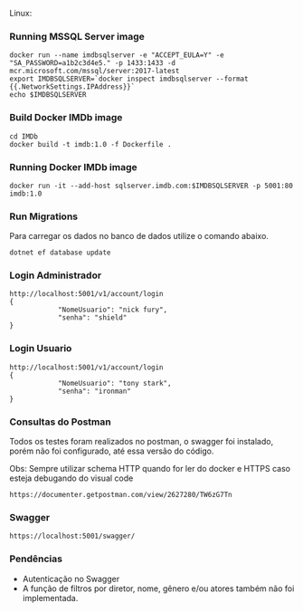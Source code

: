 Linux:

### Running MSSQL Server image

```
docker run --name imdbsqlserver -e "ACCEPT_EULA=Y" -e "SA_PASSWORD=a1b2c3d4e5." -p 1433:1433 -d mcr.microsoft.com/mssql/server:2017-latest
export IMDBSQLSERVER=`docker inspect imdbsqlserver --format {{.NetworkSettings.IPAddress}}`
echo $IMDBSQLSERVER
```

### Build Docker IMDb image

```
cd IMDb
docker build -t imdb:1.0 -f Dockerfile .
```

### Running Docker IMDb image
```
docker run -it --add-host sqlserver.imdb.com:$IMDBSQLSERVER -p 5001:80 imdb:1.0 
```

### Run Migrations

Para carregar os dados no banco de dados utilize o comando abaixo.

```
dotnet ef database update
```
### Login Administrador
```
http://localhost:5001/v1/account/login
{
            "NomeUsuario": "nick fury",
            "senha": "shield"
}
```
### Login Usuario 
```
http://localhost:5001/v1/account/login
{
            "NomeUsuario": "tony stark",
            "senha": "ironman"
}
```

### Consultas do Postman

Todos os testes foram realizados no postman, o swagger foi instalado, porém não foi configurado, até essa versão do código.

Obs: Sempre utilizar schema HTTP quando for ler do docker e HTTPS caso esteja debugando do visual code

```
https://documenter.getpostman.com/view/2627280/TW6zG7Tn
```

### Swagger

```
https://localhost:5001/swagger/
```

### Pendências

- Autenticação no Swagger 
- A função de filtros por diretor, nome, gênero e/ou atores também não foi implementada.
